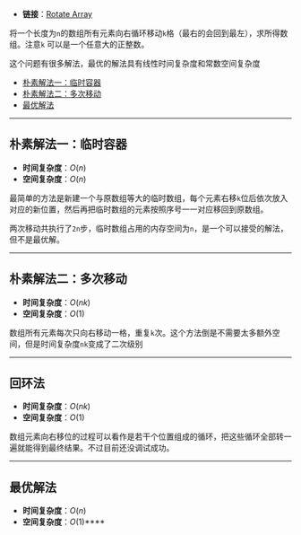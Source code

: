 + **链接**：[Rotate Array](https://leetcode.com/problems/rotate-array/description/?envType=study-plan-v2&envId=top-interview-150)

将一个长度为`n`的数组所有元素向右循环移动`k`格（最右的会回到最左），求所得数组。注意`k`
可以是一个任意大的正整数。

这个问题有很多解法，最优的解法具有线性时间复杂度和常数空间复杂度

+ [朴素解法一：临时容器](#朴素解法一：临时容器)
+ [朴素解法二：多次移动](#朴素解法二：多次移动)
+ [最优解法](#最优解法)

---
## 朴素解法一：临时容器

+ **时间复杂度**：$O(n)$
+ **空间复杂度**：$O(n)$

最简单的方法是新建一个与原数组等大的临时数组，每个元素右移`k`位后依次放入对应的新位置，然后再把临时数组的元素按照序号一一对应移回到原数组。

两次移动共执行了`2n`步，临时数组占用的内存空间为`n`，是一个可以接受的解法，但不是最优解。

---
## 朴素解法二：多次移动

+ **时间复杂度**：$O(nk)$
+ **空间复杂度**：$O(1)$

数组所有元素每次只向右移动一格，重复`k`次。这个方法倒是不需要太多额外空间，但是时间复杂度`nk`变成了二次级别

---
## 回环法

+ **时间复杂度**：$O(nk)$
+ **空间复杂度**：$O(1)$

数组元素向右移位的过程可以看作是若干个位置组成的循环，把这些循环全部转一遍就能得到最终结果。不过目前还没调试成功。


---
## 最优解法

+ **时间复杂度**：$O(n)$
+ **空间复杂度**：$O(1)$****